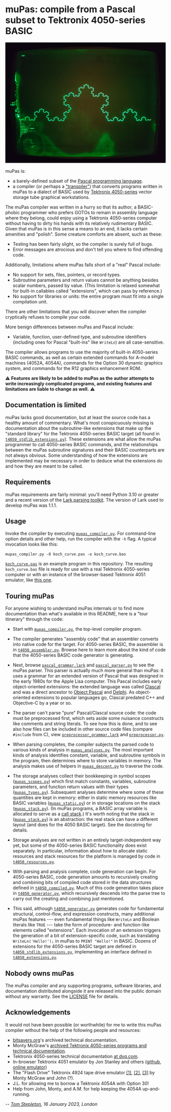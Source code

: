 muPas: compile from a Pascal subset to Tektronix 4050-series BASIC
==================================================================

![A Koch curve fractal displayed on a Tektronix 4054A computer](
koch_curve.jpg "A Koch curve fractal displayed on a Tektronix 4054A computer")

muPas is:

- a barely-defined subset of the [Pascal programming language](
  https://en.wikipedia.org/wiki/Pascal_(programming_language)).
- a compiler (or perhaps a ["transpiler"](
  https://en.wikipedia.org/w/index.php?title=Transpiler)) that converts
  programs written in muPas to a dialect of BASIC used by
  [Tektronix 4050-series](https://en.wikipedia.org/wiki/Tektronix_4050) vector
  storage tube graphical workstations.

The muPas compiler was written in a hurry so that its author, a BASIC-phobic
programmer who prefers GOTOs to remain in assembly language where they belong,
could enjoy using a Tektronix 4050-series computer without having to dirty his
hands with its relatively rudimentary BASIC. Given that muPas is in this sense
a means to an end, it lacks certain amenities and "polish". Some creature
comforts are absent, such as these:

- Testing has been fairly slight, so the compiler is surely full of bugs.
- Error messages are atrocious and don't tell you where to find offending code.

Additionally, limitations where muPas falls short of a "real" Pascal include:

- No support for sets, files, pointers, or record types.
- Subroutine parameters and return values cannot be anything besides scalar
  numbers, passed by value. (This limitation is relaxed somewhat for built-in
  callables called "extensions", which can pass by reference.)
- No support for libraries or units: the entire program must fit into a single
  compilation unit.

There are other limitations that you will discover when the compiler
cryptically refuses to compile your code.

More benign differences between muPas and Pascal include:

- Variable, function, user-defined type, and subroutine identifiers (including
  ones for Pascal "built-ins" like `WriteLn`) are all case-sensitive.

The compiler allows programs to use the majority of built-in 4050-series BASIC
commands, as well as certain extended commands for A-model machines (4052A,
4054A), commands for the Option 30 dynamic graphics system, and commands for
the R12 graphics enhancement ROM.

:warning: **Features are likely to be added to muPas as the author attempts to
write increasingly complicated programs, and existing features and limitations
are liable to change as well.** :warning:


Documentation is limited
------------------------

muPas lacks good documentation, but at least the source code has a healthy
amount of commentary. What's most conspicuously missing is documentation about
the subroutine-like extensions that make up the "standard library" for the
Tektronix 4050-series BASIC target (all found in
[`t4050_stdlib_extensions.py`](t4050_stdlib_extensions.py)). These extensions
are what allow the muPas programmer to call 4050-series BASIC commands, and the
relationships between the muPas subroutine signatures and their BASIC
counterparts are not always obvious. Some understanding of how the extensions
are implemented may be necessary in order to deduce what the extensions do and
how they are meant to be called.


Requirements
------------

muPas requirements are fairly minimal: you'll need Python 3.10 or greater and a
recent version of the [Lark parsing toolkit](
https://github.com/lark-parser/lark). The version of Lark used to develop muPas
was 1.1.1.


Usage
-----

Invoke the compiler by executing [`mupas_compiler.py`](mupas_compiler.py). For
command-line option details and other help, run the compiler with the `-h`
flag. A typical invocation looks like this:

    mupas_compiler.py -O koch_curve.pas -o koch_curve.bas

[`koch_curve.pas`](koch_curve.pas) is an example program in this repository.
The resulting `koch_curve.bas` file is ready for use with a real Tektronix
4050-series computer or with an instance of the browser-based Tektronix 4051
emulator, like [this one](
https://jonbstanley.github.io/Tek405xEmulator/jsTEKTRONIX4051.html).


Touring muPas
-------------

For anyone wishing to understand muPas internals or to find more documentation
than what's available in this README, here is a "tour itinerary" through the
code:

- Start with [`mupas_compiler.py`](mupas_compiler.py), the top-level compiler
  program.

- The compiler generates "assembly code" that an assembler converts into native
  code for the target. For 4050-series BASIC, the assembler is in
  [`t4050_assembler.py`](t4050_assembler.py). Browse here to learn more about
  the kind of code that the 4050-series BASIC code generator is generating.

- Next, browse [`pascal_grammar.lark`](pascal_grammar.lark) and
  [`pascal_parser.py`](pascal_parser.py) to see the muPas parser. This parser
  is actually much more general than muPas: it uses a grammar for an extended
  version of Pascal that was designed in the early 1980s for the Apple Lisa
  computer. This Pascal includes early object-oriented extensions: the extended
  language was called [Clascal](https://en.wikipedia.org/wiki/Clascal) and was
  a direct ancestor to [Object Pascal](
  https://en.wikipedia.org/wiki/Object_Pascal) and [Delphi](
  https://en.wikipedia.org/wiki/Delphi_(software)). As object-oriented
  extensions to popular languages go, Clascal predated C++ and Objective-C by
  a year or so.

- The parser can't parse "pure" Pascal/Clascal source code: the code must be
  preprocessed first, which sets aside some nuisance constructs like comments
  and string literals. To see how this is done, and to see also how files can
  be included in other source code files (compare `#include` from C), view
  [`preprocessor_grammar.lark`](preprocessor_grammar.lark) and
  [`preprocessor.py`](preprocessor.py).

- When parsing completes, the compiler subjects the parsed code to various
  kinds of analysis in [`mupas_analyses.py`](mupas_analyses.py). The most
  important kinds of analysis identifies constant, variable, and subroutine
  symbols in the program, then determines where to store variables in memory.
  The analysis makes use of helpers in [`mupas_descent.py`](mupas_descent.py)
  to traverse the code.

- The storage analyses collect their bookkeeping in symbol scopes
  ([`mupas_scopes.py`](mupas_scopes.py)) which first match constants,
  variables, subroutine parameters, and function return values with their types
  ([`mupas_types.py`](mupas_types.py)). Subsequent analyses determine where
  some of these quantities are kept in memory: either in static memory
  resources like BASIC variables ([`mupas_static.py`](mupas_static.py)) or in
  storage locations on the stack ([`mupas_stack.py`](mupas_stack.py)). (In
  muPas programs, a BASIC array variable is allocated to serve as a [call
  stack](https://en.wikipedia.org/wiki/Call_stack).) It's worth noting that
  the stack in ([`mupas_stack.py`](mupas_stack.py)) is an abstraction: the
  real stack can have a different layout (and does for the 4050 BASIC target).
  See the docstring for details.

- Storage analyses are not written in an entirely target-independent way yet,
  but some of the 4050-series BASIC functionality does exist separately. In
  particular, information about how to allocate static resources and stack
  resources for the platform is managed by code in [`t4050_resources.py`](
  t4050_resources.py).

- With parsing and analysis complete, code generation can begin. For
  4050-series BASIC, code generation amounts to recursively creating and
  combining bits of compiled code stored in the data structures defined in
  [`t4050_compiled.py`](t4050_compiled.py). Much of this code generation takes
  place in [`t4050_generator.py`](t4050_generator.py), which recursively
  descends into the parse tree to carry out the creating and combining just
  mentioned.

- This said, although [`t4050_generator.py`](t4050_generator.py) generates code
  for fundamental structural, control-flow, and expression constructs, many
  additional muPas features --- even fundamental things like `WriteLn` and
  Boolean literals like `TRUE` --- take the form of procedure- and
  function-like elements called "extensions". Each invocation of an extension
  triggers the generation of a bit of extension-specific code, such as
  translating `WriteLn('Hello!');` in muPas to `PRINT "Hello!"` in BASIC.
  Dozens of extensions for the 4050-series BASIC target are defined in
  [`t4050_stdlib_extensions.py`](t4050_stdlib_extensions.py), implementing
  an interface defined in [`t4050_extensions.py`](t4050_extensions.py).


Nobody owns muPas
-----------------

The muPas compiler and any supporting programs, software libraries, and
documentation distributed alongside it are released into the public domain
without any warranty. See the [LICENSE](LICENSE) file for details.


Acknowledgements
----------------

It would not have been possible (or worthwhile) for me to write this muPas
compiler without the help of the following people and resources:

- [bitsavers.org](http://bitsavers.org)'s archived technical documentation.
- Monty McGraw's [archived Tektronix 4050-series programs and technical
  documentation](https://github.com/mmcgraw74/Tektronix-4051-4052-4054-Program-Files).
- Tektronix 4050-series technical documentation [at dvq.com](
  http://www.dvq.com/tektronix/).
- In-browser Tektronix 4051 emulator by Jon Stanley and others ([github](
  https://github.com/jonbstanley/Tek405xEmulator), [online emulator](
  https://jonbstanley.github.io/Tek405xEmulator/jsTEKTRONIX4051.html))
- The "Flash Drive" Tektronix 4924 tape drive emulator [[1]](
  https://github.com/Twilight-Logic/AR488_Store), [[2]](
  https://github.com/mmcgraw74/Tektronix-4050-GPIB-Flash-Drive), [[3]](
  https://forum.vcfed.org/index.php?threads/tektronix-4050-gpib-flash-drive-now-available.1238891/page-6#post-1281423)
  by Monty McGraw and John (?).
- J.L. for allowing me to borrow a Tektronix 4054A with Option 30!
- Help from John, Monty, and A.M. for help keeping the 4054A up-and-running.


-- _[Tom Stepleton](mailto:stepleton@gmail.com), 16 January 2023, London_
